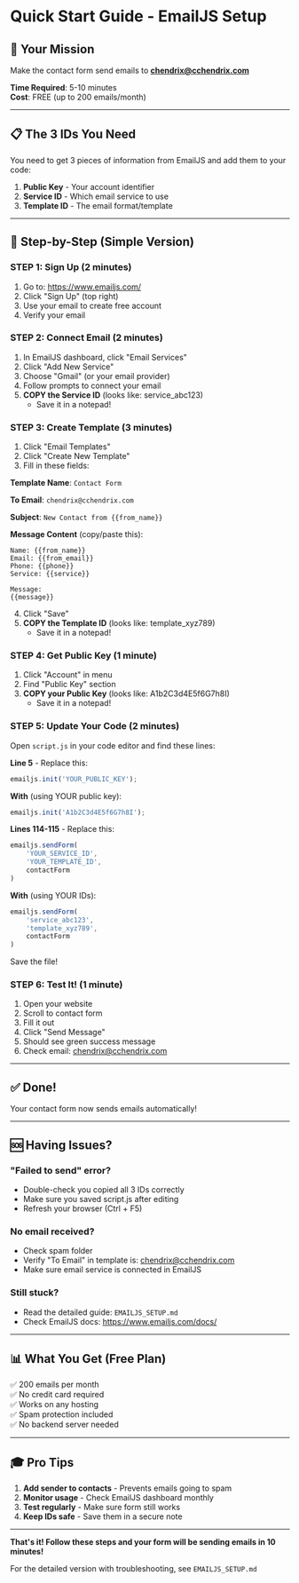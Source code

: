 # Quick Start Guide - EmailJS Setup

## 🎯 Your Mission

Make the contact form send emails to **chendrix@cchendrix.com**

**Time Required**: 5-10 minutes  
**Cost**: FREE (up to 200 emails/month)

---

## 📋 The 3 IDs You Need

You need to get 3 pieces of information from EmailJS and add them to your code:

1. **Public Key** - Your account identifier
2. **Service ID** - Which email service to use
3. **Template ID** - The email format/template

---

## 🚀 Step-by-Step (Simple Version)

### STEP 1: Sign Up (2 minutes)
1. Go to: https://www.emailjs.com/
2. Click "Sign Up" (top right)
3. Use your email to create free account
4. Verify your email

### STEP 2: Connect Email (2 minutes)
1. In EmailJS dashboard, click "Email Services"
2. Click "Add New Service"
3. Choose "Gmail" (or your email provider)
4. Follow prompts to connect your email
5. **COPY the Service ID** (looks like: service_abc123)
   - Save it in a notepad!

### STEP 3: Create Template (3 minutes)
1. Click "Email Templates"
2. Click "Create New Template"
3. Fill in these fields:

**Template Name**: `Contact Form`

**To Email**: `chendrix@cchendrix.com`

**Subject**: `New Contact from {{from_name}}`

**Message Content** (copy/paste this):
```
Name: {{from_name}}
Email: {{from_email}}
Phone: {{phone}}
Service: {{service}}

Message:
{{message}}
```

4. Click "Save"
5. **COPY the Template ID** (looks like: template_xyz789)
   - Save it in a notepad!

### STEP 4: Get Public Key (1 minute)
1. Click "Account" in menu
2. Find "Public Key" section
3. **COPY your Public Key** (looks like: A1b2C3d4E5f6G7h8I)
   - Save it in a notepad!

### STEP 5: Update Your Code (2 minutes)

Open `script.js` in your code editor and find these lines:

**Line 5** - Replace this:
```javascript
emailjs.init('YOUR_PUBLIC_KEY');
```
**With** (using YOUR public key):
```javascript
emailjs.init('A1b2C3d4E5f6G7h8I');
```

**Lines 114-115** - Replace this:
```javascript
emailjs.sendForm(
    'YOUR_SERVICE_ID',
    'YOUR_TEMPLATE_ID',
    contactForm
)
```
**With** (using YOUR IDs):
```javascript
emailjs.sendForm(
    'service_abc123',
    'template_xyz789',
    contactForm
)
```

Save the file!

### STEP 6: Test It! (1 minute)
1. Open your website
2. Scroll to contact form
3. Fill it out
4. Click "Send Message"
5. Should see green success message
6. Check email: chendrix@cchendrix.com

---

## ✅ Done!

Your contact form now sends emails automatically!

---

## 🆘 Having Issues?

### "Failed to send" error?
- Double-check you copied all 3 IDs correctly
- Make sure you saved script.js after editing
- Refresh your browser (Ctrl + F5)

### No email received?
- Check spam folder
- Verify "To Email" in template is: chendrix@cchendrix.com
- Make sure email service is connected in EmailJS

### Still stuck?
- Read the detailed guide: `EMAILJS_SETUP.md`
- Check EmailJS docs: https://www.emailjs.com/docs/

---

## 📊 What You Get (Free Plan)

✅ 200 emails per month  
✅ No credit card required  
✅ Works on any hosting  
✅ Spam protection included  
✅ No backend server needed  

---

## 🎓 Pro Tips

1. **Add sender to contacts** - Prevents emails going to spam
2. **Monitor usage** - Check EmailJS dashboard monthly
3. **Test regularly** - Make sure form still works
4. **Keep IDs safe** - Save them in a secure note

---

**That's it! Follow these steps and your form will be sending emails in 10 minutes!**

For the detailed version with troubleshooting, see `EMAILJS_SETUP.md`
